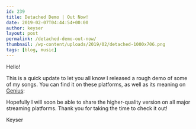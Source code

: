 ```yaml
---
id: 239
title: Detached Demo | Out Now!
date: 2019-02-07T04:44:54+00:00
author: keyser
layout: post
permalink: /detached-demo-out-now/
thumbnail: /wp-content/uploads/2019/02/detached-1000x706.png
tags: [blog, music]
---
```

Hello!

This is a quick update to let you all know I released a rough demo of some of my songs. You can find it on these platforms, as well as its meaning on [Genius](https://genius.com/albums/Keyser/Detached-demo):<figure class="wp-block-embed-youtube wp-block-embed is-type-video is-provider-youtube wp-embed-aspect-16-9 wp-has-aspect-ratio">

<div class="wp-block-embed__wrapper">
</div></figure> <figure class="wp-block-embed-soundcloud wp-block-embed is-type-rich is-provider-soundcloud wp-embed-aspect-4-3 wp-has-aspect-ratio">

<div class="wp-block-embed__wrapper">
</div></figure> 

Hopefully I will soon be able to share the higher-quality version on all major streaming platforms. Thank you for taking the time to check it out!



Keyser